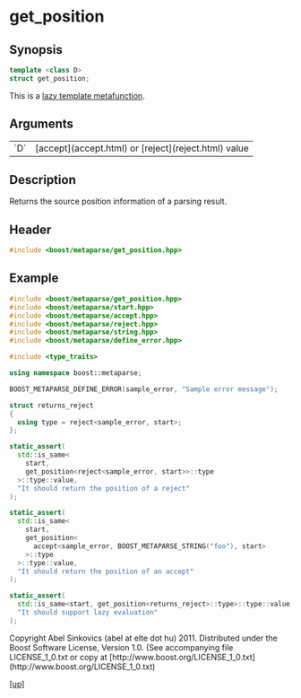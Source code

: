 # get_position

## Synopsis

```cpp
template <class D>
struct get_position;
```

This is a [lazy template metafunction](lazy_metafunction.html).

## Arguments

<table cellpadding='0' cellspacing='0'>
  <tr>
    <td>`D`</td>
    <td>[accept](accept.html) or [reject](reject.html) value</td>
  </tr>
</table>

## Description

Returns the source position information of a parsing result.

## Header

```cpp
#include <boost/metaparse/get_position.hpp>
```

## Example

```cpp
#include <boost/metaparse/get_position.hpp>
#include <boost/metaparse/start.hpp>
#include <boost/metaparse/accept.hpp>
#include <boost/metaparse/reject.hpp>
#include <boost/metaparse/string.hpp>
#include <boost/metaparse/define_error.hpp>

#include <type_traits>

using namespace boost::metaparse;

BOOST_METAPARSE_DEFINE_ERROR(sample_error, "Sample error message");

struct returns_reject
{
  using type = reject<sample_error, start>;
};

static_assert(
  std::is_same<
    start,
    get_position<reject<sample_error, start>>::type
  >::type::value,
  "It should return the position of a reject"
);

static_assert(
  std::is_same<
    start,
    get_position<
      accept<sample_error, BOOST_METAPARSE_STRING("foo"), start>
    >::type
  >::type::value,
  "It should return the position of an accept"
);

static_assert(
  std::is_same<start, get_position<returns_reject>::type>::type::value,
  "It should support lazy evaluation"
);
```

<p class="copyright">
Copyright Abel Sinkovics (abel at elte dot hu) 2011.
Distributed under the Boost Software License, Version 1.0.
(See accompanying file LICENSE_1_0.txt or copy at
[http://www.boost.org/LICENSE_1_0.txt](http://www.boost.org/LICENSE_1_0.txt)
</p>

[[up]](reference.html)

